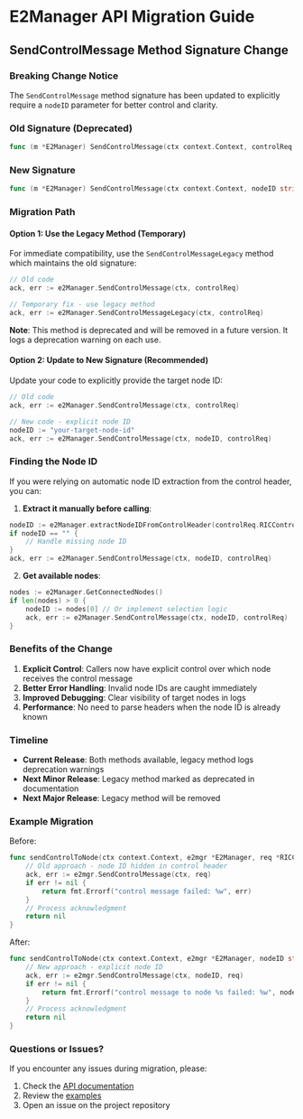 # E2Manager API Migration Guide

## SendControlMessage Method Signature Change

### Breaking Change Notice
The `SendControlMessage` method signature has been updated to explicitly require a `nodeID` parameter for better control and clarity.

### Old Signature (Deprecated)
```go
func (m *E2Manager) SendControlMessage(ctx context.Context, controlReq *RICControlRequest) (*RICControlAcknowledge, error)
```

### New Signature
```go
func (m *E2Manager) SendControlMessage(ctx context.Context, nodeID string, controlReq *RICControlRequest) (*RICControlAcknowledge, error)
```

### Migration Path

#### Option 1: Use the Legacy Method (Temporary)
For immediate compatibility, use the `SendControlMessageLegacy` method which maintains the old signature:

```go
// Old code
ack, err := e2Manager.SendControlMessage(ctx, controlReq)

// Temporary fix - use legacy method
ack, err := e2Manager.SendControlMessageLegacy(ctx, controlReq)
```

**Note**: This method is deprecated and will be removed in a future version. It logs a deprecation warning on each use.

#### Option 2: Update to New Signature (Recommended)
Update your code to explicitly provide the target node ID:

```go
// Old code
ack, err := e2Manager.SendControlMessage(ctx, controlReq)

// New code - explicit node ID
nodeID := "your-target-node-id"
ack, err := e2Manager.SendControlMessage(ctx, nodeID, controlReq)
```

### Finding the Node ID

If you were relying on automatic node ID extraction from the control header, you can:

1. **Extract it manually before calling**:
```go
nodeID := e2Manager.extractNodeIDFromControlHeader(controlReq.RICControlHeader)
if nodeID == "" {
    // Handle missing node ID
}
ack, err := e2Manager.SendControlMessage(ctx, nodeID, controlReq)
```

2. **Get available nodes**:
```go
nodes := e2Manager.GetConnectedNodes()
if len(nodes) > 0 {
    nodeID := nodes[0] // Or implement selection logic
    ack, err := e2Manager.SendControlMessage(ctx, nodeID, controlReq)
}
```

### Benefits of the Change

1. **Explicit Control**: Callers now have explicit control over which node receives the control message
2. **Better Error Handling**: Invalid node IDs are caught immediately
3. **Improved Debugging**: Clear visibility of target nodes in logs
4. **Performance**: No need to parse headers when the node ID is already known

### Timeline

- **Current Release**: Both methods available, legacy method logs deprecation warnings
- **Next Minor Release**: Legacy method marked as deprecated in documentation
- **Next Major Release**: Legacy method will be removed

### Example Migration

Before:
```go
func sendControlToNode(ctx context.Context, e2mgr *E2Manager, req *RICControlRequest) error {
    // Old approach - node ID hidden in control header
    ack, err := e2mgr.SendControlMessage(ctx, req)
    if err != nil {
        return fmt.Errorf("control message failed: %w", err)
    }
    // Process acknowledgment
    return nil
}
```

After:
```go
func sendControlToNode(ctx context.Context, e2mgr *E2Manager, nodeID string, req *RICControlRequest) error {
    // New approach - explicit node ID
    ack, err := e2mgr.SendControlMessage(ctx, nodeID, req)
    if err != nil {
        return fmt.Errorf("control message to node %s failed: %w", nodeID, err)
    }
    // Process acknowledgment
    return nil
}
```

### Questions or Issues?

If you encounter any issues during migration, please:
1. Check the [API documentation](../../../docs/API_REFERENCE.md)
2. Review the [examples](../examples/)
3. Open an issue on the project repository